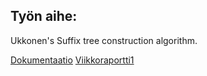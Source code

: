 ## Työn aihe:

Ukkonen's Suffix tree construction algorithm.

[Dokumentaatio](https://github.com/Hansuzu/tlab/tree/master/doc/)
[Viikkoraportti1](https://github.com/Hansuzu/tlab/tree/master/doc/viikkoraportti1.md)
